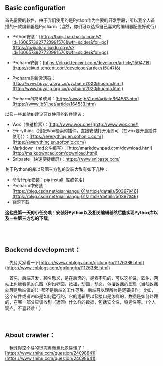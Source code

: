 ## Basic configuration
首先需要的软件，由于我们使用的是Python作为主要的开发手段，所以我个人首推的一款编辑器是Pycharm（当然，你们可以选择自己喜欢的编辑器配置好就行）

- Python安装：[https://baijiahao.baidu.com/s?id=1606573927720991570&wfr=spider&for=pc](https://baijiahao.baidu.com/s?id=1606573927720991570&wfr=spider&for=pc)

- Pycharm安装：[https://cloud.tencent.com/developer/article/1504718](https://cloud.tencent.com/developer/article/1504718)
- Pycharm最新激活码：[http://www.huyong.org.cn/pycharm2020jihuoma.html](http://www.huyong.org.cn/pycharm2020jihuoma.html)
- Pycharm的简单使用：[https://www.jb51.net/article/164583.htm](https://www.jb51.net/article/164583.htm)


以及一些其他的建议可以使用的软件建议：

- Wox（快速检索）：[http://www.wox.one/](http://www.wox.one/)
- Everything（搭配Wox检索的插件，直接安装打开用即可（在wox要开启插件使用））：[https://everything.en.softonic.com/](https://everything.en.softonic.com/)
- Markdown（md文件编写）：[http://markdownpad.com/download.html](http://markdownpad.com/download.html)
- Snipaste（快速便捷截屏）：https://www.snipaste.com/


关于Python的库以及第三方包的安装大致有如下几种：

- 命令行pip安装：pip install [库或包名]
- Pycharm中安装：[https://blog.csdn.net/qiannianguji01/article/details/50397046](https://blog.csdn.net/qiannianguji01/article/details/50397046)
- 官网下载

**这也是第一天的小任务噢！安装好Python以及相关编辑器然后能实现Python库以及一些第三方包的下载。**

      
         
            
</br> 
</br>

## Backend development：  

　先给大家看一下[https://www.cnblogs.com/gollong/p/11126386.html](https://www.cnblogs.com/gollong/p/11126386.html)   
   
   
　首先，后端开发，顾名思义，是在后面的，是看不见的，可以这样说，软件，网站上你能看见的东西（例如界面，按钮，动画，动态，包括数据的呈现（当然数据处理是后端做的））都不是后端的工作范畴。后端可以理解为是逻辑操作，比如，这个软件或者web是如何运行的，它的逻辑层以及接口是怎样的，数据是如何处理的，在哪一部分应该收到（返回）什么样的数据，包括安全性，稳定性等。（个人观点，不喜轻喷！）
</br>
</br>
</br>

## About crawler：
　我觉得这个讲的很完善而且比较易懂了：[https://www.zhihu.com/question/24098641](https://www.zhihu.com/question/24098641)
 
